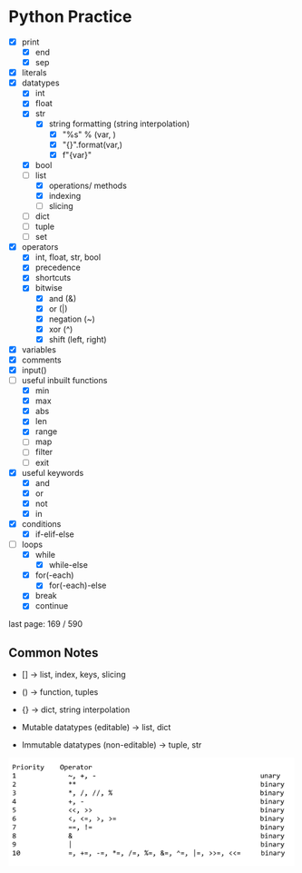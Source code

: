 # Python Practice

- [x] print
  - [x] end
  - [x] sep
- [x] literals
- [x] datatypes
  - [x] int     
  - [x] float
  - [x] str
    - [x] string formatting (string interpolation)
      - [x] "%s" % (var, )
      - [x] "{}".format(var,)
      - [x] f"{var}"
  - [x] bool
  - [ ] list
    - [x] operations/ methods
    - [x] indexing
    - [ ] slicing
  - [ ] dict
  - [ ] tuple
  - [ ] set
- [x] operators
  - [x] int, float, str, bool
  - [x] precedence
  - [x] shortcuts
  - [x] bitwise
    - [x] and (&)
    - [x] or (|)
    - [x] negation (~)
    - [x] xor (^)
    - [x] shift (left, right)
- [x] variables
- [x] comments
- [x] input()
- [ ] useful inbuilt functions
  - [x] min
  - [x] max
  - [x] abs
  - [x] len
  - [x] range
  - [ ] map
  - [ ] filter
  - [ ] exit
- [x] useful keywords
  - [x] and
  - [x] or
  - [x] not
  - [x] in
- [x] conditions
  - [x] if-elif-else
- [ ] loops
  - [x] while
    - [x] while-else
  - [x] for(-each)
    - [x] for(-each)-else
  - [x] break
  - [x] continue

last page: 169 / 590

## Common Notes

 - [] -> list, index, keys, slicing
 - () -> function, tuples
 - {} -> dict, string interpolation

 - Mutable datatypes (editable) -> list, dict
 - Immutable datatypes (non-editable) -> tuple, str

![Operator Precedence](pics/operator-precedence.png)